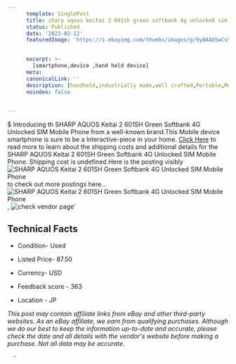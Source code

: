 ```yaml
---
      template: SinglePost
      title: sharp aquos keitai 2 601sh green softbank 4g unlocked sim mobile phone
      status: Published
      date: '2023-02-12'
      featuredImage: 'https://i.ebayimg.com/thumbs/images/g/9y8AAOSwCs5jItem/s-l225.jpg'
       

      excerpt: >-
        [smartphone,device ,hand held device]
      meta:
      canonicalLink: ''
      description: [handheld,industrially made,well crafted,Portable,Mobile,Compact,Convenient,Lightweight,Maneuverable,Man-portable,Miniature,Carriable,Hand-held,Light,Holdable,Transportable,Mobile device,Pocket-sized,On-the-go,Wireless,Cordless,Compact size,Convenient size, smartphone,device ,hand held device]
      noindex: false
      

---
```

$
      Introducing th SHARP AQUOS Keitai 2 601SH Green Softbank 4G  Unlocked SIM Mobile Phone from a well-known brand.This Mobile device smartphone is sure to be a Interactive-piece in your home. [Click Here](https://www.ebay.com/itm/284967530812?hash=item425963713c%3Ag%3A9y8AAOSwCs5jItem&mkevt=1&mkcid=1&mkrid=711-53200-19255-0&campid=%253CePNCampaignId%253E&customid=%253CreferenceId%253E&toolid=10049) to read more to learn about the shipping costs and additional details for the SHARP AQUOS Keitai 2 601SH Green Softbank 4G  Unlocked SIM Mobile Phone. Shipping cost is undefined.Here is the posting visibly ![SHARP AQUOS Keitai 2 601SH Green Softbank 4G  Unlocked SIM Mobile Phone](https://i.ebayimg.com/thumbs/images/g/9y8AAOSwCs5jItem/s-l225.jpg) to check out more postings here... ![SHARP AQUOS Keitai 2 601SH Green Softbank 4G  Unlocked SIM Mobile Phone](https://i.ebayimg.com/images/g/9y8AAOSwCs5jItem/s-l1200.jpg), ![check vendor page](https://origin-galleryplus.ebayimg.com/ws/web/284967530812_2_0_1/225x225.jpg,https://origin-galleryplus.ebayimg.com/ws/web/284967530812_3_0_1/225x225.jpg,https://origin-galleryplus.ebayimg.com/ws/web/284967530812_4_0_1/225x225.jpg,https://origin-galleryplus.ebayimg.com/ws/web/284967530812_5_0_1/225x225.jpg,https://origin-galleryplus.ebayimg.com/ws/web/284967530812_6_0_1/225x225.jpg,https://origin-galleryplus.ebayimg.com/ws/web/284967530812_7_0_1/225x225.jpg)'

      

 ## Technical Facts 



     
      

 - Condition- Used 


      

 - Listed Price- 87.50 


      

 - Currency- USD 


      

 - Feedback score - 363 


      

 - Location - JP 


      
      

 *_This post may contain affiliate links from eBay and other third-party websites. As an eBay affiliate, we earn from qualifying purchases. Although we do our best to keep the information up-to-date and accurate, please check the date and all details with the vendor's website before making a purchase. Not all data may be accurate._*




      -
